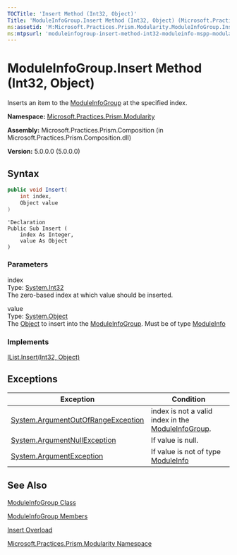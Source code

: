 ```yaml
---
TOCTitle: 'Insert Method (Int32, Object)'
Title: 'ModuleInfoGroup.Insert Method (Int32, Object) (Microsoft.Practices.Prism.Modularity)'
ms:assetid: 'M:Microsoft.Practices.Prism.Modularity.ModuleInfoGroup.Insert(System.Int32,System.Object)'
ms:mtpsurl: 'moduleinfogroup-insert-method-int32-moduleinfo-mspp-modularity.md'
---
```


# ModuleInfoGroup.Insert Method (Int32, Object)

Inserts an item to the [ModuleInfoGroup](/patterns-practices/reference/moduleinfogroup-class-mspp-modularity) at the specified index.

**Namespace:** [Microsoft.Practices.Prism.Modularity](https://msdn.microsoft.com/library/microsoft.practices.prism.modularity)

**Assembly:** Microsoft.Practices.Prism.Composition (in Microsoft.Practices.Prism.Composition.dll)

**Version:** 5.0.0.0 (5.0.0.0)

## Syntax

```C#
public void Insert(
	int index,
	Object value
)
```

```VB
'Declaration
Public Sub Insert ( 
	index As Integer,
	value As Object
)
```

### Parameters

index  
Type: [System.Int32](http://msdn.microsoft.com/en-us/library/td2s409d)  
The zero-based index at which value should be inserted.

value  
Type: [System.Object](http://msdn.microsoft.com/en-us/library/e5kfa45b)  
The [Object](http://msdn.microsoft.com/en-us/library/e5kfa45b) to insert into the [ModuleInfoGroup](/patterns-practices/reference/moduleinfogroup-class-mspp-modularity). Must be of type [ModuleInfo](/patterns-practices/reference/moduleinfo-class-mspp-modularity)

### Implements

[IList.Insert(Int32, Object)](http://msdn.microsoft.com/en-us/library/zkf4388a)

## Exceptions


| Exception                                                                                   | Condition                                                                                                                               |
|---------------------------------------------------------------------------------------------|-----------------------------------------------------------------------------------------------------------------------------------------|
| [System.ArgumentOutOfRangeException](http://msdn.microsoft.com/en-us/library/8xt94y6e) | index is not a valid index in the [ModuleInfoGroup](/patterns-practices/reference/moduleinfogroup-class-mspp-modularity). |
| [System.ArgumentNullException](http://msdn.microsoft.com/en-us/library/27426hcy)       | If value is null.                                                                                                                       |
| [System.ArgumentException](http://msdn.microsoft.com/en-us/library/3w1b3114)           | If value is not of type [ModuleInfo](/patterns-practices/reference/moduleinfo-class-mspp-modularity)                      |

## See Also

[ModuleInfoGroup Class](/patterns-practices/reference/moduleinfogroup-class-mspp-modularity)

[ModuleInfoGroup Members](/patterns-practices/reference/moduleinfogroup-members-mspp-modularity)

[Insert Overload](/patterns-practices/reference/moduleinfogroup-insert-method-mspp-modularity)

[Microsoft.Practices.Prism.Modularity Namespace](/patterns-practices/reference/mspp-modularity-namespace)
